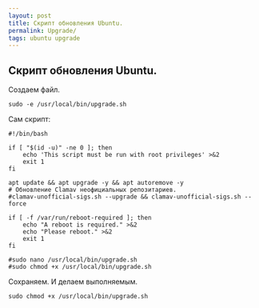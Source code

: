 ```yaml
---
layout: post
title: Скрипт обновления Ubuntu.
permalink: Upgrade/
tags: ubuntu upgrade
---
```

Скрипт обновления Ubuntu.
---
Создаем файл.
```
sudo -e /usr/local/bin/upgrade.sh
```
Сам скрипт:
```
#!/bin/bash

if [ "$(id -u)" -ne 0 ]; then
    echo 'This script must be run with root privileges' >&2
    exit 1
fi

apt update && apt upgrade -y && apt autoremove -y
# Обновление Clamav неофициальных репозитариев.
#clamav-unofficial-sigs.sh --upgrade && clamav-unofficial-sigs.sh --force

if [ -f /var/run/reboot-required ]; then
    echo "A reboot is required." >&2
    echo "Please reboot." >&2
    exit 1
fi

#sudo nano /usr/local/bin/upgrade.sh 
#sudo chmod +x /usr/local/bin/upgrade.sh 
```
Сохраняем. И делаем выполняемым.
```
sudo chmod +x /usr/local/bin/upgrade.sh
```
